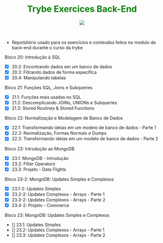 <div align="center"><h1 style='color:green'> Trybe Exercices Back-End</h1><img src="https://emoji.slack-edge.com/TMDDFEPFU/trybe_fogueteanimado/22f9cd043bb1413c.gif"></img></div><br><br>

- Repotsitório usado para os exercícios e conteudos feitos  no modulo de back-end durante  o curso da trybe

Bloco 20: Introdução à SQL

- [x] 20.2: Encontrando dados em um banco de dados
- [x] 20.3: Filtrando dados de forma específica
- [x] 20.4: Manipulando tabelas

Bloco 21: Funções SQL, Joins e Subqueries

- [x] 21.1: Funções mais usadas no SQL
- [x] 21.2: Descomplicando JOINs, UNIONs e Subqueries
- [x] 21.3: Stored Routines & Stored Functions

Bloco 22: Normalização e Modelagem de Banco de Dados

- [x] 22.1: Transformando ideias em um modelo de banco de dados - Parte 1
- [x] 22.2: Normalização, Formas Normais e Dumps
- [x] 22.3: Transformando ideias em um modelo de banco de dados - Parte 2

Bloco 23: Introdução ao MongoDB

- [x] 23.1: MongoDB - Introdução
- [x] 23.2: Filter Operators
- [x] 23.3: Projeto - Data Flights

Bloco 23-2: MongoDB: Updates Simples e Complexos

- [x] 23.1-2: Updates Simples
- [x] 23.2-2: Updates Complexos - Arrays - Parte 1
- [x] 23.3-2: Updates Complexos - Arrays - Parte 2
- [x] 23.4-2: Projeto - Commerce

Bloco 23: MongoDB: Updates Simples e Complexos
- [] 23.1: Updates Simples
- [] 23.2: Updates Complexos - Arrays - Parte 1
- [] 23.3: Updates Complexos - Arrays - Parte 2
